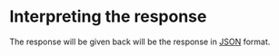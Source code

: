 # Interpreting the response

The response will be given back will be the response in [JSON](../../development-reference/json-encoding.md) format.

